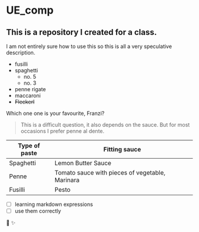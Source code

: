 # UE_comp

## This is a repository I created for a class.

I am not entirely sure how to use this so this is all a very speculative description.

* fusilli
* spaghetti
    * no. 5
    * no. 3
* penne rigate
* maccaroni
* ~~Fleckerl~~

Which one one is your favourite, Franzi?

> This is a difficult question, it also depends on the sauce.
> But for most occasions I prefer penne al dente.

Type of paste | Fitting sauce
------------ | -------------
Spaghetti | Lemon Butter Sauce
Penne | Tomato sauce with pieces of vegetable, Marinara
Fusilli | Pesto



- [ ] learning markdown expressions
- [ ] use them correctly

:cowboy_hat_face:
:sparkles:

